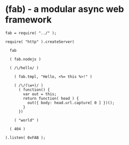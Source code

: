 (fab) - a modular async web framework
=====================================

    fab = require( "../" );
    
    require( "http" ).createServer(
    
      fab
    
      ( fab.nodejs )
      
      ( /\/hello/ )
      
        ( fab.tmpl, "Hello, <%= this %>!" )
    
        ( /\/(\w+)/ )
          ( function() {
            var out = this;
            return function( head ) {
              out({ body: head.url.capture[ 0 ] })();
            }
          })
          
        ( "world" )
      
      ( 404 )
    
    ).listen( 0xFAB );